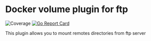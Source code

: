 # Docker volume plugin for ftp

![Coverage](https://img.shields.io/badge/Coverage-56.0%25-yellow)
[![Go Report Card](https://goreportcard.com/badge/github.com/vieux/docker-volume-sshfs)](https://goreportcard.com/report/github.com/t1d333/docker-volume-ftp-driver)

This plugin allows you to mount remotes directories from ftp server
